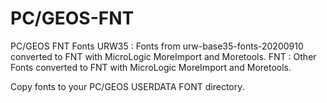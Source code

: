 # PC/GEOS-FNT
PC/GEOS FNT Fonts
URW35 : Fonts from urw-base35-fonts-20200910 converted to FNT with MicroLogic MoreImport and Moretools.
FNT : Other Fonts converted to FNT with MicroLogic MoreImport and Moretools.


Copy fonts to your PC/GEOS USERDATA FONT directory.
